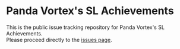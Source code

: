 # Panda Vortex's SL Achievements

This is the public issue tracking repository for Panda Vortex's SL Achievements.  
Please proceed directly to the [issues page](https://github.com/panda-vortex/achievements-issues/issues).
